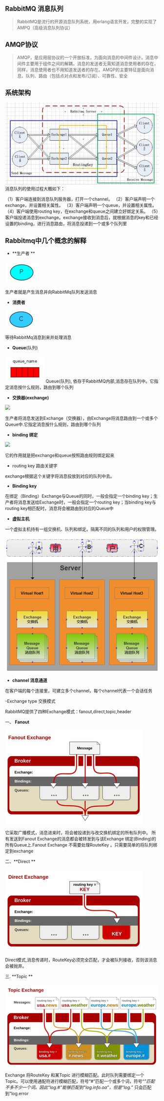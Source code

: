 ## RabbitMQ 消息队列

> RabbitMQ是流行的开源消息队列系统，用erlang语言开发，完整的实现了AMPQ（高级消息队列协议）

## AMQP协议

> AMQP，是应用层协议的一个开放标准，为面向消息的中间件设计。消息中间件主要用于组件之间的解耦，消息的发送者无需知道消息使用者的存在，同样，消息使用者也不用知道发送者的存在。AMQP的主要特征是面向消息、队列、路由（包括点对点和发布/订阅）、可靠性、安全

## 系统架构



![](images/20140220173559828)
消息队列的使用过程大概如下：

（1）客户端连接到消息队列服务器，打开一个channel。
（2）客户端声明一个exchange，并设置相关属性。
（3）客户端声明一个queue，并设置相关属性。
（4）客户端使用routing key，在exchange和queue之间建立好绑定关系。
（5）客户端投递消息到exchange。exchange接收到消息后，就根据消息的key和已经设置的binding，进行消息路由，将消息投递到一个或多个队列里

## Rabbitmq中几个概念的解释

- **生产者 **

![](images/20161103174653291.jpg)

生产者就是产生消息并向RabbitMq队列发送消息

- **消费者**

![](images/20161103182929513.jpg)

等待RabbitMq消息到来并处理消息

- **Queue**(队列)

![](images/20161103182938987.jpg)
Queue(队列), 依存于RabbitMQ内部,消息存在队列中。它指定消息按什么规则，路由到哪个队列

- **交换器(exchange)**

![](http://ostest.qiniudn.com/wordpress/wp-content/uploads/2014/02/2014-2-21-9-51-03.png)

生产者将消息发送到Exchange（交换器），由Exchange将消息路由到一个或多个Queue中.它指定消息按什么规则，路由到哪个队列

- **binding 绑定**

![](http://ostest.qiniudn.com/wordpress/wp-content/uploads/2014/02/2014-2-21-9-52-46.png)

它的作用就是把exchange和queue按照路由规则绑定起来

- routing key 路由关键字

exchange根据这个关键字将消息投放到对应的队列中去。

- **Binding key**

在绑定（Binding）Exchange与Queue的同时，一般会指定一个binding key；生产者将消息发送给Exchange时，一般会指定一个routing key；当binding key与routing key相匹配时，消息将会被路由到对应的Queue中

- **虚拟主机**

一个虚拟主机持有一组交换机、队列和绑定。隔离不同的队列和用户的权限管理。

![](images/v63YbyA.png)

-  **channel 消息通道**

在客户端的每个连接里，可建立多个channel，每个channel代表一个会话任务

-Exchange type 交换模式

RabbitMQ提供了四种Exchange模式：fanout,direct,topic,header 

一、 **Fanout**

![](images/306976-20160728104237622-1486261669.png)

它采取广播模式，消息进来时，将会被投递到与改交换机绑定的所有队列中。
所有发送到Fanout Exchange的消息都会被转发到与该Exchange 绑定(Binding)的所有Queue上.Fanout Exchange  不需要处理RouteKey 。只需要简单的将队列绑定到exchange

二、**Direct **

![](images/306976-20160728104255372-2049742072.png)

Direct模式,消息传递时，RouteKey必须完全匹配，才会被队列接收，否则该消息会被抛弃。

三. **Topic **

![](images/306976-20160728104309934-1385658660.png)

Exchange 将RouteKey 和某Topic 进行模糊匹配。此时队列需要绑定一个Topic。可以使用通配符进行模糊匹配，符号“#”匹配一个或多个词，符号“*”匹配不多不少一个词。因此“log.#”能够匹配到“log.info.oa”，但是“log.*” 只会匹配到“log.error